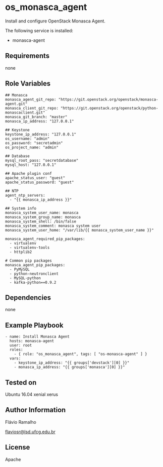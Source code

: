 os_monasca_agent
================

Install and configure OpenStack Monasca Agent.

The following service is installed:
- monasca-agent

Requirements
------------

none

Role Variables
--------------

    ## Monasca
    monasca_agent_git_repo: "https://git.openstack.org/openstack/monasca-agent.git"
    monasca_client_git_repo: "https://git.openstack.org/openstack/python-monascaclient.git"
    monasca_git_branch: "master"
    monasca_ip_address: "127.0.0.1"
    
    ## Keystone
    keystone_ip_address: "127.0.0.1"
    os_username: "admin"
    os_password: "secretadmin"
    os_project_name: "admin"
    
    ## Database
    mysql_root_pass: "secretdatabase"
    mysql_host: "127.0.0.1"
    
    ## Apache plugin conf
    apache_status_user: "guest"
    apache_status_password: "guest"
    
    ## NTP
    agent_ntp_servers:
      - "{{ monasca_ip_address }}"
    
    ## System info
    monasca_system_user_name: monasca
    monasca_system_group_name: monasca
    monasca_system_shell: /bin/false
    monasca_system_comment: monasca system user
    monasca_system_user_home: "/var/lib/{{ monasca_system_user_name }}"
    
    monasca_agent_required_pip_packages:
      - virtualenv
      - virtualenv-tools
      - httplib2
    
    # Common pip packages
    monasca_agent_pip_packages:
      - PyMySQL
      - python-neutronclient
      - MySQL-python
      - kafka-python==0.9.2

Dependencies
------------

none

Example Playbook
----------------

    - name: Install Monasca Agent
      hosts: monasca-agent
      user: root
      roles:
        - { role: "os_monasca_agent", tags: [ "os-monasca-agent" ] }
      vars:
        - keystone_ip_address: "{{ groups['devstack'][0] }}"
        - monasca_ip_address: "{{ groups['monasca'][0] }}"

Tested on
---------

Ubuntu 16.04 xenial xerus 

Author Information
------------------
Flávio Ramalho

flaviosr@lsd.ufcg.edu.br

License
-------
Apache
